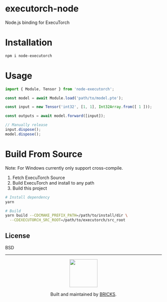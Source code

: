 executorch-node
===

Node.js binding for ExecuTorch

# Installation

```sh
npm i node-executorch
```

# Usage

```js
import { Module, Tensor } from 'node-executorch';

const model = await Module.load('path/to/model.pte');

const input = new Tensor('int32', [1, 1], Int32Array.from([ 1 ]));

const outputs = await model.forward([input]);

// Manually release
input.dispose();
model.dispose();
```

# Build From Source

Note: For Windows currently only support cross-compile.

1. Fetch ExecuTorch Source
2. Build ExecuTorch and install to any path
3. Build this project

```sh
# Install dependency
yarn

# Build
yarn build --CDCMAKE_PREFIX_PATH=/path/to/install/dir \
  --CDEXECUTORCH_SRC_ROOT=/path/to/executorch/src_root
```

## License

BSD

---

<p align="center">
  <a href="https://bricks.tools">
    <img width="90px" src="https://avatars.githubusercontent.com/u/17320237?s=200&v=4">
  </a>
  <p align="center">
    Built and maintained by <a href="https://bricks.tools">BRICKS</a>.
  </p>
</p>
